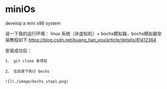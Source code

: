 # miniOs
develop a mini x86 system 

说一下我的运行环境： linux 系统（非虚拟机）+ bochs模拟器，bochs模拟器安装教程如下
https://blog.csdn.net/kuang_tian_you/article/details/81412364

安装成功后： 
  
	1、 git clone 本项目
  
	2、 在目录下执行 bochs 

    ![](./image/bochs_step1.png)

